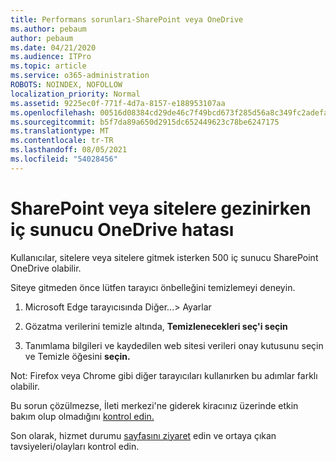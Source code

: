 ```yaml
---
title: Performans sorunları-SharePoint veya OneDrive
ms.author: pebaum
author: pebaum
ms.date: 04/21/2020
ms.audience: ITPro
ms.topic: article
ms.service: o365-administration
ROBOTS: NOINDEX, NOFOLLOW
localization_priority: Normal
ms.assetid: 9225ec0f-771f-4d7a-8157-e188953107aa
ms.openlocfilehash: 00516d08384cd29de46c7f49bcd673f285d56a8c349fc2adefa5ea2173abd7b6
ms.sourcegitcommit: b5f7da89a650d2915dc652449623c78be6247175
ms.translationtype: MT
ms.contentlocale: tr-TR
ms.lasthandoff: 08/05/2021
ms.locfileid: "54028456"
---
```

# <a name="internal-server-error-when-navigating-to-sharepoint-or-onedrive-sites"></a>SharePoint veya sitelere gezinirken iç sunucu OneDrive hatası

Kullanıcılar, sitelere veya sitelere gitmek isterken 500 iç sunucu SharePoint OneDrive olabilir. 

Siteye gitmeden önce lütfen tarayıcı önbelleğini temizlemeyi deneyin.


1. Microsoft Edge tarayıcısında Diğer...> Ayarlar

2. Gözatma verilerini temizle altında, **Temizlenecekleri seç'i seçin**

3. Tanımlama bilgileri ve kaydedilen web sitesi verileri onay kutusunu seçin ve Temizle öğesini **seçin.**

Not: Firefox veya Chrome gibi diğer tarayıcıları kullanırken bu adımlar farklı olabilir.

Bu sorun çözülmezse, İleti merkezi'ne giderek kiracınız üzerinde etkin bakım olup olmadığını [kontrol edin.](https://portal.office.com/adminportal/home#/MessageCenter)

Son olarak, hizmet durumu [sayfasını ziyaret](https://portal.office.com/adminportal/home#/servicehealth) edin ve ortaya çıkan tavsiyeleri/olayları kontrol edin.

